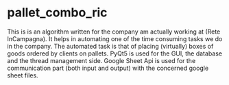 # pallet_combo_ric
This is is an algorithm written for the company am actually working at (Rete InCampagna). It helps in automating one of the time consuming tasks we do in the company. 
The automated task is that of placing (virtually) boxes of goods ordered by clients on pallets.
PyQt5 is used for the GUI, the database and the thread management side.
Google Sheet Api is used for the communication part (both input and output) with the concerned google sheet files.
